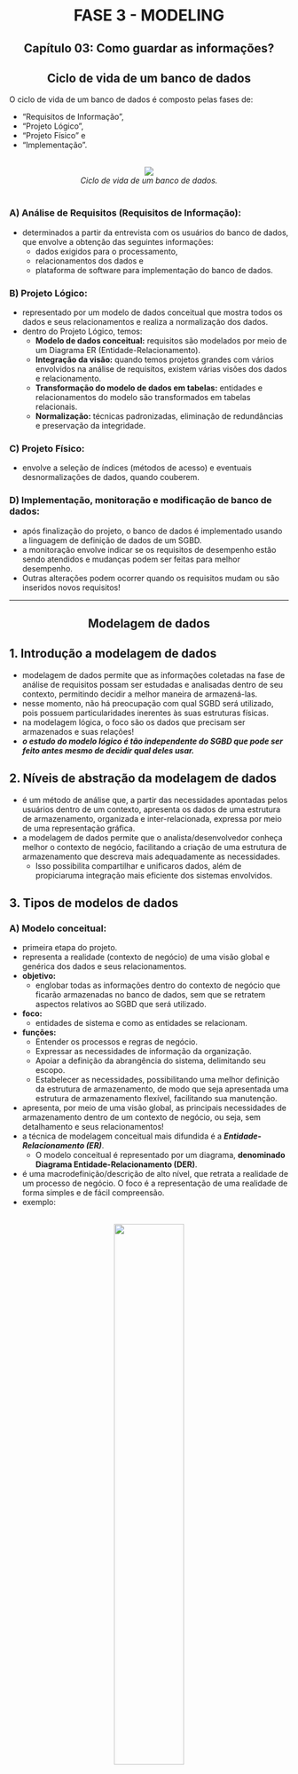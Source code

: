 <div id="fase03" align="center">
<h1>FASE 3 - MODELING</h1>
<h2>Capítulo 03: Como guardar as informações?</h2>
</div>

<div align="center">
<h2>Ciclo de vida de um banco de dados</h2>
</div>

O ciclo de vida de um banco de dados é composto pelas fases de:
- “Requisitos de Informação”, 
- “Projeto Lógico”, 
- “Projeto Físico” e 
- “Implementação”.

<br>
<div align="center">
<img src="../assets/imagens-fase03/ciclo-vida-bd.png"><br>
<em>Ciclo de vida de um banco de dados.</em>
</div>
<br>

### A) Análise de Requisitos (Requisitos de Informação): 
- determinados a partir da entrevista com os usuários do banco de dados, que envolve a obtenção das seguintes informações: 
  - dados exigidos para o processamento,
  - relacionamentos dos dados e 
  - plataforma de software para implementação do banco de dados.

### B) Projeto Lógico:
- representado por um modelo de dados conceitual que mostra todos os dados e seus relacionamentos e realiza a normalização dos dados.
- dentro do Projeto Lógico, temos:
  - **Modelo de dados conceitual:** requisitos são modelados por meio de um Diagrama ER (Entidade-Relacionamento).
  - **Integração da visão:** quando temos projetos grandes com vários envolvidos na análise de requisitos, existem várias visões dos dados e relacionamento.
  - **Transformação do modelo de dados em tabelas:** entidades e relacionamentos do modelo são transformados em tabelas relacionais.
  - **Normalização:** técnicas padronizadas, eliminação de redundâncias e preservação da integridade.

### C) Projeto Físico: 
- envolve a seleção de índices (métodos de acesso) e eventuais desnormalizações de dados, quando couberem.

### D) Implementação, monitoração e modificação de banco de dados: 
- após finalização do projeto, o banco de dados é implementado usando a linguagem de definição de dados de um SGBD.
- a monitoração envolve indicar se os requisitos de desempenho estão sendo atendidos e mudanças podem ser feitas para melhor desempenho. 
- Outras alterações podem ocorrer quando os requisitos mudam ou são inseridos novos requisitos!

---

<div align="center">
<h2>Modelagem de dados</h2>
</div>

## 1. Introdução a modelagem de dados

- modelagem de dados permite que as informações coletadas na fase de análise de requisitos possam ser estudadas e analisadas dentro de seu contexto, permitindo decidir a melhor maneira de armazená-las.
- nesse momento, não há preocupação com qual SGBD será utilizado, pois possuem particularidades inerentes às suas estruturas físicas. 
- na modelagem lógica, o foco são os dados que precisam ser armazenados e suas relações!
- ***o estudo do modelo lógico é tão independente do SGBD que pode ser feito antes mesmo de decidir qual deles usar.***

## 2. Níveis de abstração da modelagem de dados

- é um método de análise que, a partir das necessidades apontadas pelos usuários dentro de um contexto, apresenta os dados de uma estrutura de armazenamento, organizada e inter-relacionada, expressa por meio de uma representação gráfica.
- a modelagem de dados permite que o analista/desenvolvedor conheça melhor o contexto de negócio, facilitando a criação de uma estrutura de armazenamento que descreva mais adequadamente as necessidades.
  - Isso possibilita compartilhar e unificaros dados, além de propiciaruma integração mais eficiente dos sistemas envolvidos.

## 3. Tipos de modelos de dados

### A) Modelo conceitual:

- primeira etapa do projeto.
- representa a realidade (contexto de negócio) de uma visão global e genérica dos dados e seus relacionamentos.
- **objetivo:** 
  - englobar todas as informações dentro do contexto de negócio que ficarão armazenadas no banco de dados, sem que se retratem aspectos relativos ao SGBD que será utilizado.
- **foco:** 
  - entidades de sistema e como as entidades se relacionam.
- **funções:**
  - Entender os processos e regras de negócio.
  - Expressar as necessidades de informação da organização.
  - Apoiar a definição da abrangência do sistema, delimitando seu escopo.
  - Estabelecer as necessidades, possibilitando uma melhor definição da estrutura de armazenamento, de modo que seja apresentada uma estrutura de armazenamento flexível, facilitando sua manutenção.
- apresenta, por meio de uma visão global, as principais necessidades de armazenamento dentro de um contexto de negócio, ou seja, sem detalhamento e seus relacionamentos!
- a técnica de modelagem conceitual mais difundida é a ***Entidade-Relacionamento (ER)***.
  - O modelo conceitual é representado por um diagrama, **denominado Diagrama Entidade-Relacionamento (DER)**.
- é uma macrodefinição/descrição de alto nível, que retrata a realidade de um processo de negócio. O foco é a representação de uma realidade de forma simples e de fácil compreensão.
- exemplo:

<br>
<div align="center">
<img src="../assets/imagens-fase03/exemplo1-er.png" width="50%"><br>
<em>Exemplo de modelo conceitual usando a técnica de Entidade-Relacionamento, que retrata necessidade de armazenar dados dos médicos e consultas realizadas.</em>
</div>
<br>

### B) Modelo lógico de dados:

- logo após o modelo conceitual.
- nível de detalhamento maior.
- descreve as estruturas que serão armazenadas no banco de dados, resultando numa representação gráfica dos dados de maneira lógica.
- nomeia componentes e ações que exercem de um para o outro, mas sem características específicas de um SGBD.
- ***objetivo:***
  - descrição dos elementos (como o detalhamento de atributos, chaves de identificação, integridade referencial e a normalização).
- exemplo:

<br>
<div align="center">
<img src="../assets/imagens-fase03/exemplo1-ml.png" width="50%"><br>
<em>Exemplo de modelo lógico de dados.</em>
</div>
<br>

- sobre o exemplo acima:
  - é possível identificar entidades, atributos, relacionamentos e restrições, como a obrigatoriedade de atributos, representada com os asteriscos vermelhos.
  - há detalhamento das entidades “MÉDICO” e “CONSULTA”, pelo detalhamento dos atributos (matrícula do médico, CRM, nome, código da consulta, data e hora da consulta) e da ação entre as entidades.
  - o padrão de relacionamento, conhecido vulgarmente como “pédegalinha”,indica que um médico poderá realizar várias consultas (quando o relacionamento é “lido” da esquerda para a direita, ou seja, da entidade MÉDICO para a entidade CONSULTA). Ao mesmo tempo, uma consulta deverá ser realizada por um único médico (quando a “leitura” é feita da direita para esquerda, da entidade CONSULTA para a entidade MÉDICO). 
  - para elaboração, foi utilizada a `ferramenta Oracle SQL Developer Data Modeler`, com a notação de Barker.

### C) Modelo físico de dados (ou modelo relacional):

- derivado do modelo lógico.
- última etapa do projeto de banco de dados.
- são detalhados os componentes de estrutura física do banco de dados, como tabelas, campos, tipos de dados, índices, nomenclaturas, exigências (restrições) relativas a conteúdo, domínio dos campos, etc.
- **utiliza-se o SGB** (como Oracle, SQL Server, DB2, MySQL, PostgreSQL, etc).
- após a concepção do modelo físico, um **SCRIPT**, composto por comandos SQL do tipo DDL (Data Definition Language ou Linguagem de Definição de Dados), é gerado.T
  - trata-se de comandos específicos para a criação das estruturas necessárias ao armazenado de dados, como as tabelas!
- exemplo:

<br>
<div align="center">
<img src="../assets/imagens-fase03/exemplo1-mf.png" width="50%"><br>
<em>Exemplo de modelo físico de dados.</em>
</div>
<br>

- no exemplo acima:
  - utilizado o SGCB Oracle Database 11g.
  - o exemplo detalha entidades MÉDICO e CONSULTA, considerando tipos de dados necessários para armazenar o conteúdo de cada atributo descrito no modelo lógico. Entre eles, a identificação, as Chaves Primárias e Estrangeiras, restrições do tipo NOT NULL/NULL, UNIQUE e demais detalhes físicos.

---

<div align="center">
<h2>Abordagem Relacional</h2>
</div>

> Um banco de dados relacional (ou base de dados relacional) é um sistema de armazenamento de dados, baseado nos relacionamentos entre elementos de dados, buscando uma normalização (não redundância) dos dados!

## 1. Modelo Entidade x Relacionamento (MER):

- a abordagem ER é considerada padrão para a modelagem de dados!
- o modelo ER unifica as visões de um modelo relacional.
- seu **objetivo** é desenvolver um modelo que represente as necessidades do negócio!

<br>
<div align="center">
<img src="../assets/imagens-fase03/exemplo1-der.png" width="50%"><br>
<em>Exemplo de Diagrama Entidade-Relacionamento (DER).</em>
</div>
<br>

## 2. Entidade:

- representa uma necessidade de armazenamento.
- é um objeto ou elemento que existe no mundo real, com uma identificação distinta e um significado próprio.
- sua existência pode ser:
  - ***física e tangível***, como pessoas, casa, relógio, computadores, funcionários.O
  - ou ***conceitual e intangível***, como serviços, disciplina escolar, consulta médica.
    - ou seja, a entidade pode ser um evento ou fenômeno!

### ***Como identificar uma entidade?***

- focar no problema em pauta e perguntar-se: "Quais são as ‘coisas’ nesse problema?".
- a maioria delas cairá em uma das seguintes categorias:

  - `Coisas tangíveis`:
    - são os objetos mais fáceis de serem achados.
    - exemplos: livro, avião, veículo...

  - `Funções`:
    - exemplos: médico, paciente, cliente, empregado, supervisor, proprietário, ...
    - funções podem possuir atributos específicos: um médico, por exemplo, possui seu número CRM, que pode ser pertinente no sistema computacional.

  - `Incidentes`:
    - objetos-incidentes são usados para representar uma ocorrência ou um fato, algo que acontece em um determinado período.
    - exemplos: voo, acidente, chamada.

  - `Interações`:
    - objetos-interações geralmente possuem uma qualidade de "transação" ou de "contrato".
    - referem-se a dois ou mais objetos do modelo.
    - exemplos: compra, casamento.

### ***Como representar uma entidade?***

- em um Diagrama de Modelagem de Dados, podemos representar uma ENTIDADE por meiode um retângulo com o nome dela.
- recomendado que o nome da entidade seja representado por uma palavra no singular, com letras maiúsculas.
- não são utilizados acentos ou caracteres especiais, exceto o underline“_”, para separar as palavras, ou seja, **o nome da entidade precisa ser um termo único**.

## 3. Atributos:

- são informações que qualificam e caracterizam uma entidade.
- são tão inerentes a uma entidade que, para serem consideradas únicas,precisam possuir no mínimo dois atributos.
- uma entidade com um único atributo normalmente é agregada a outra entidade!
- é recomendado que o nome do atributo seja representado por uma palavra no singular, com letras minúsculas.
- não são utilizados acentos ou caracteres especiais, exceto o underline“_”, para separar as palavras, ou seja, usar um termo único.

### ***Análise de um atributo:***

- durante o refinamento do modelo de dados, analisar o atributo em relação ao conteúdo que será armazenado. 
- **quanto ao conteúdo armazenado**, podem-se classificar os atributos de acordo com seus **tipos**:

  - `atributo simples`:
    - guarda em si um único valor indivisível.
    - exemplos: nome, código, descrição do produto, data de emissão, data e hora da consulta.

  - `atributo composto`:
    - resultado da soma de vários atributos.
    - exemplos: telefone (DDI + DDD + prefixo + sufixo), endereço (tipo logradouro + logradouro + numero + complemento + CEP + bairro + cidade + estado).

  - `atributo multivalorado`:
    - pode ter várias ocorrências, ou seja, valores associados a ele.
    - exemplo: telefone (uma única pessoa pode ter telefones: residencial, comercial, celular e de recados).
    - no modelo relacional será preciso decompor esse atributo em tabelas (entidades) e campos (atributos).
    - para cada Atributo Multivalorado, criar uma tabela contendo:
      - como Chave Estrangeira, a Chave Primária da tabela que representa o conjunto de entidades que têm o Atributo Multivalorado.
      - o valor do atributo.
    - a Chave Primária da nova tabela é a combinação da Chave Estrangeira e do valor do atributo.

  - `atributo determinante`: 
    - sua característica é garantir a unicidade de cada ocorrência da entidade.
    - o conteúdo normalmente identifica um objeto, uma pessoa, um produto, individualmente.
    - exemplos: matrícula de um aluno, número de uma nota fiscal, código de um produto, número de uma conta corrente, código do RENAVAM.

## 4. Instâncias ou ocorrências de uma entidade

- é cada existência ou ocorrência de um objeto na entidade.
- representa um conjunto de valores que serão armazenados após a implementação da estrutura de armazenamento a partir de um SGBD.

> é importante não confundir a entidade ou seus atributos com o **conteúdo** que será armazenado após a implementação do banco de dados por meio de um SGBD!

### ***a) Tupla:***

- é uma estrutura de atributos relacionados e interdependentes que residem em uma entidade.
- é a linha de registro!
- uma ocorrência também é conhecida como instância, tupla ou registro. No Projeto Lógico, equivale a uma instância ou ocorrência da entidade. No Projeto Físico, equivale a um registro ou linha da tabela.

### ***b) Identificação-Chave:***

- identificam a entidade de maneira única, garantindo que as informações não se repitam.
- exemplos: RG, CPF, CNH, carteira profissional, conta bancária.
- quando um atributo tem característica de determinante em uma estrutura de armazenamento, podemos dizer que é “candidato” a ser escolhido. Esse atributo identificará cada ocorrência da entidade de forma única,conhecida como **Chave Primária**!

### ***c) Chave Primária:***

- atributo que identifica uma única ocorrência dentro de uma entidade, ou seja, o atributo “identificador ou determinante” que foi classificado anteriormente!
- geralmente,são utilizados campos numéricos como Chave Primária de uma entidade.
- toda entidade deve conter uma Chave Primária.
- pode ser formada por um ou mais atributos, a fim de garantir a unicidade das ocorrências de uma entidade!

### ***d) Chave Estrangeira:***

- é o atributo que estabelece a relação entre duas entidades.
- faz referência a um atributo Chave Primária, que normalmente pertence a outra entidade.
- seu **objetivo** é assegurar a integridade referencial entre os elementos associados. 
- a integridade referencial garante que as ocorrências de uma entidade que se relaciona com outra entidade farão citação a uma Chave Primária existente, ou seja, cadastrada!

## 4. Tipos de Entidade

### A) ***Entidade FORTE*** (Primária ou Principal): 

- entidades de dados que possuem alto grau de independência com relação à existência e identificação.
- não têm dependência com nenhuma outra entidade para formar seu conceito.
- normalmente são entidades fundamentais, cujo objetivo é manter as transações de negócio da empresa!
- exemplos: banco, pedido, nota fiscal, aluno, funcionário.

### B) ***Entidade FRACA*** (ou Dependente):

- são entidades vinculadas à existência de uma entidade principal, não existem por si sós, estãoc ondicionadasa outra única entidade, da qual elas dependem!
- por defifição, é uma entidade subordinada em que a Chave Primária é formada pela Chave Estrangeira – proveniente da relação com a Entidade Forte – associada a um atributo da própria Entidade Fraca!
- exemplos: dependente, item de pedido, agência, nota aluno.

> a Entidade Fraca no modelo lógico ***não possui Chave Primária***. 

### C) ***Entidade Associativa***:

- não existem em um “Modelo Entidade-Relacionamento” por si sós, estão subordinadas à existência de duas ou mais entidades.
- exemplos: Voo, Acidente, Casamento, Registro de Chamado.

---

## Dicas para identificar entidades:

1. Examine os substantivos. Eles são objetos de significado próprio.
2. Dê um nome a cada entidade.
3. Há informação relevante a respeito da entidade,necessária às operações da empresa?
4. Cada ocorrência da entidade tem um identificador único (chave)?
5. Escreva uma descrição da suposta entidade (CD é o produto básico de venda da empresa. Exemplos de CDs).
6. Faça um diagrama com, pelo menos, alguns de seus atributos!

--- 

## FAST TEST

### 1. Podemos afirmar que um atributo determinante garante a unicidade da informação?
> Sim, pois ele garante que o dado seja único e não exista duplicidade.

### 2. Assinale a alternativa que descreva quais são os ciclos de vida de um banco de dados.
> Requisitos de Informação,  Projeto Lógico, Projeto Físico e Implementação.

### 3. Qual das alternativas a seguir nomeia um atributo identificador ou determinante?
> Chave primária.

### 4. Escolha a alternativa que descreva qual é a sigla que representa um conjunto de técnicas e passos para projetar um banco de dados baseado nos relacionamentos entre elementos de dados.
> MER.

### 5. Quais são as informações que qualificam uma entidade?
> Atributos.

---

[Voltar ao início!](https://github.com/monicaquintal/fintech)